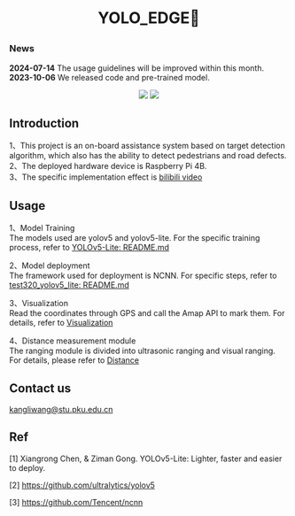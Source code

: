 # <p align="center"> YOLO_EDGE🚀</p>
### News 
**2024-07-14** The usage guidelines will be improved within this month.  
**2023-10-06**  We released code and pre-trained model.
<p align="center"><img src="https://img.shields.io/badge/YOLO~EDGE-v0.1-red?logo=gitlab&style=for-the-badge"> <img src="https://img.shields.io/badge/license-MIT-blue?logo=Hexo&style=for-the-badge"> </p>

## Introduction 
1、This project is an on-board assistance system based on target detection algorithm, which also has the ability to detect pedestrians and road defects.  
2、The deployed hardware device is Raspberry Pi 4B.  
3、The specific implementation effect is [bilibili video](https://www.bilibili.com/video/BV1EV411M7fK/?spm_id_from=333.999.0.0)

## Usage
1、Model Training  
The models used are yolov5 and yolov5-lite. For the specific training process, refer to [YOLOv5-Lite: README.md](https://github.com/Wangkkklll/yolo_edge/tree/main/YOLOv5-Lite)  
  
2、Model deployment  
The framework used for deployment is NCNN. For specific steps, refer to [test320_yolov5_lite: README.md](https://github.com/Wangkkklll/yolo_edge/tree/main/test320_yolov5_lite)  

3、Visualization  
Read the coordinates through GPS and call the Amap API to mark them. For details, refer to [Visualization](https://github.com/Wangkkklll/yolo_edge/tree/main/YOLOv5-Lite)  

4、Distance measurement module  
The ranging module is divided into ultrasonic ranging and visual ranging. For details, please refer to [Distance](https://github.com/Wangkkklll/yolo_edge/tree/main/YOLOv5-Lite)
## Contact us
kangliwang@stu.pku.edu.cn
## Ref
[1] Xiangrong Chen, & Ziman Gong. YOLOv5-Lite: Lighter, faster and easier to deploy.

[2] https://github.com/ultralytics/yolov5

[3] https://github.com/Tencent/ncnn


